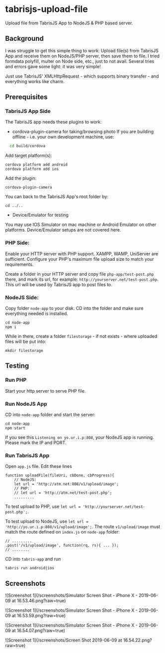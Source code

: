 # tabrisjs-upload-file
Upload file from TabrisJS App to NodeJS &amp; PHP based server.

## Background

I was struggle to get this simple thing to work: Upload file(s) from TabrisJS App and receive them on NodeJS/PHP server, then save them to file. I tried formdata polyfill, multer on Node side, etc., just to not avail. Several tries and errors gave some light: it was very simple!

Just use TabrisJS' XMLHttpRequest - which supports binary transfer - and everything works like charm.

## Prerequisites

### TabrisJS App Side

The TabrisJS app needs these plugins to work:

* cordova-plugin-camera for taking/browsing photo
If you are building offline - i.e. your own development machine, use:
``` bash
  cd build/cordova
```
Add target platform(s):
```
cordova platform add android
cordova platform add ios
```

Add the plugin:
```
cordova-plugin-camera
```

You can back to the TabrisJS App's root folder by:
```
cd ../..
```

* Device/Emulator for testing

You may use IOS Simulator on mac machine or Android Emulator on other platforms.
Device/Emulator setups are not covered here.

### PHP Side:

Enable your HTTP server with PHP support. XAMPP, WAMP, UniServer are sufficient. Configure your PHP's maximum file upload size to match your requirements.

Create a folder in your HTTP server and copy file `php-app/test-post.php` there, and mark its url, for example:
`http://yourserver.net/test-post.php`. This url will be used by TabrisJS app to post files to.

### NodeJS Side:

Copy folder `node-app` to your disk. CD into the folder and make sure everything needed is installed.
```
cd node-app
npm i
```

While in there, create a folder `filestorage` - if not exists - where uploaded files will be put into:
```
mkdir filestorage
```

## Testing

### Run PHP

Start your http server to serve PHP file.

### Run NodeJS App

CD into `node-app` folder and start the server:
```
cd node-app
npm start
```

If you see this `Listening on yo.ur.i.p:808`, your NodeJS app is running. Please mark the IP and PORT.

### Run TabrisJS App

Open `app.js` file. Edit these lines
```
function uploadFile(fileUri, cbDone, cbProgress){
    // NodeJS:
    let url = 'http://atm.net:808/v1/upload/image';
    // PHP:
    // let url = 'http://atm.net/test-post.php';
    .........
```

To test upload to PHP, use `let url = 'http://yourserver.net/test-post.php';`.

To test upload to NodeJS, use `let url = 'http://yo.ur.i.p:808/v1/upload/image';`. The route `v1/upload/image` must match the route defined on `index.js` on `node-app` folder:
```
// .........
.post('/v1/upload/image', function(rq, rs){ ... });
// ........
```


CD into `tabris-app` and run
```
tabris run android|ios
```

## Screenshots

![Screenshot 1](/screenshots/Simulator Screen Shot - iPhone X - 2019-06-09 at 16.53.46.png?raw=true)

![Screenshot 1](/screenshots/Simulator Screen Shot - iPhone X - 2019-06-09 at 16.53.59.png?raw=true)

![Screenshot 1](/screenshots/Simulator Screen Shot - iPhone X - 2019-06-09 at 16.54.07.png?raw=true)

![Screenshot 1](/screenshots/Screen Shot 2019-06-09 at 16.54.22.png?raw=true)
